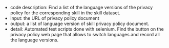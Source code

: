 * code description: Find a list of the language versions of the privacy policy for the corresponding skill in the skill dataset.
* input: the URL of privacy policy document
* output: a list of language version of skill privacy policy document.
* detail: Automated test scripts done with selenium. Find the button on the privacy policy web page that allows to switch languages and record all the language versions.

